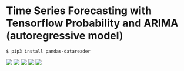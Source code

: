# Time Series Forecasting with Tensorflow Probability and ARIMA (autoregressive model)  

```
$ pip3 install pandas-datareader
```

<img src=https://github.com/RubensZimbres/Repo-2019/blob/master/Tensorflow/Time-Series/Pics/version.PNG>  

<img src=https://github.com/RubensZimbres/Repo-2019/blob/master/Tensorflow/Time-Series/Pics/IBOV_0.PNG>  

<img src=https://github.com/RubensZimbres/Repo-2019/blob/master/Tensorflow/Time-Series/Pics/bovespa3.PNG>  

<img src=https://github.com/RubensZimbres/Repo-2019/blob/master/Tensorflow/pics/ARIMA.png>

<img src=https://github.com/RubensZimbres/Repo-2019/blob/master/Tensorflow/Time-Series/Sales_Forecast_2.png>
